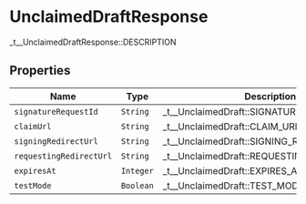 

# UnclaimedDraftResponse

_t__UnclaimedDraftResponse::DESCRIPTION

## Properties

| Name | Type | Description | Notes |
|------------ | ------------- | ------------- | -------------|
| `signatureRequestId` | ```String``` |  _t__UnclaimedDraft::SIGNATURE_REQUEST_ID  |  |
| `claimUrl` | ```String``` |  _t__UnclaimedDraft::CLAIM_URL  |  |
| `signingRedirectUrl` | ```String``` |  _t__UnclaimedDraft::SIGNING_REDIRECT_URL  |  |
| `requestingRedirectUrl` | ```String``` |  _t__UnclaimedDraft::REQUESTING_REDIRECT_URL  |  |
| `expiresAt` | ```Integer``` |  _t__UnclaimedDraft::EXPIRES_AT  |  |
| `testMode` | ```Boolean``` |  _t__UnclaimedDraft::TEST_MODE  |  |



